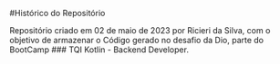 #Histórico do Repositório

Repositório criado em 02 de maio de 2023 por Ricieri da Silva, com o objetivo de armazenar o Código gerado no desafio da Dio, 
parte do BootCamp ### TQI Kotlin - Backend Developer.
